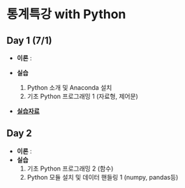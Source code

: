 # 통계특강 with Python

## Day 1 (7/1)
- **이론** : 
- **실습** 
    1. Python 소개 및 Anaconda 설치 
    2. 기초 Python 프로그래밍 1 (자료형, 제어문)

- [**실습자료**](https://github.com/statKim/stats-summer-2021/blob/master/Lecture_note/Day1/1.자료형.ipynb?raw=T)

## Day 2
- **이론** : 
- **실습** 
    1. 기초 Python 프로그래밍 2 (함수)
    2. Python 모듈 설치 및 데이터 핸들링 1 (numpy, pandas등)
